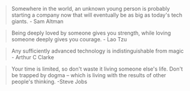 
> Somewhere in the world, an unknown young person is probably starting a company now that will eventually be as big as today's tech giants. - Sam Altman

> Being deeply loved by someone gives you strength, while loving someone deeply gives you courage. - Lao Tzu

> Any sufficiently advanced technology is indistinguishable from magic - Arthur C Clarke

> Your time is limited, so don't waste it living someone else's life. Don't be trapped by dogma – which is living with the results of other people's thinking. -Steve Jobs
 
